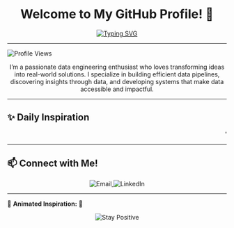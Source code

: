 <h1 align="center">Welcome to My GitHub Profile! 👋</h1>

<div align="center">

[![Typing SVG](https://readme-typing-svg.herokuapp.com?font=Fira+Code&weight=500&color=%23F75C7E&size=28&center=true&vCenter=true&width=600&lines=Hello%2C+I'm+Deeraj+Thakkilapati!;Data+Engineer;Passionate+About+Data+and+Innovation)](https://github.com/Deeraj7)

---

</div>

<p align="left">
   <img src="https://komarev.com/ghpvc/?username=Deeraj7&color=blue" alt="Profile Views"> 
</p>

<p align="center">I’m a passionate data engineering enthusiast who loves transforming ideas into real-world solutions. I specialize in building efficient data pipelines, discovering insights through data, and developing systems that make data accessible and impactful.</p>

---

## ✨ Daily Inspiration
<marquee behavior="scroll" direction="left" scrollamount="5">
   "The key to immortality is first living a life worth remembering." - **Mae West**
</marquee>

---

## 📫 Connect with Me!
<p align="center">
   <a href="mailto:thakkilapatideeraj@gmail.com">
      <img src="https://img.shields.io/badge/Email-thakkilapatideeraj@gmail.com-red?style=for-the-badge&logo=gmail&logoColor=white" alt="Email" style="display: inline-block; animation: bounce 1.5s infinite;">
   </a>
   <a href="https://www.linkedin.com/in/deerajthakkilapati/">
      <img src="https://img.shields.io/badge/LinkedIn-Connect-blue?style=for-the-badge&logo=linkedin&logoColor=white" alt="LinkedIn" style="display: inline-block; animation: bounce 1.5s infinite;">
   </a>
</p>

---

🌱 **Animated Inspiration:** 🌱
<p align="center">
   <img src="https://img.shields.io/badge/-Stay%20Positive-brightgreen?style=for-the-badge&labelColor=black" alt="Stay Positive" style="animation: pulse 1.5s infinite;">
</p>
